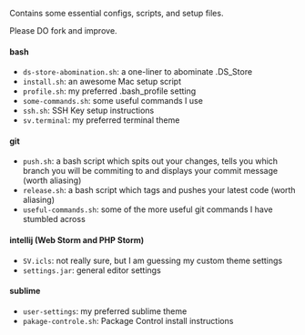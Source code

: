 Contains some essential configs, scripts, and setup files.

Please DO fork and improve.

#### bash

- `ds-store-abomination.sh`: a one-liner to abominate .DS_Store
- `install.sh`: an awesome Mac setup script
- `profile.sh`: my preferred .bash_profile setting
- `some-commands.sh`: some useful commands I use
- `ssh.sh`: SSH Key setup instructions
- `sv.terminal`: my preferred terminal theme

#### git

- `push.sh`: a bash script which spits out your changes, tells you which branch you will be commiting to and displays your commit message (worth aliasing)
- `release.sh`: a bash script which tags and pushes your latest code (worth aliasing)
- `useful-commands.sh`: some of the more useful git commands I have stumbled across

#### intellij (Web Storm and PHP Storm)

- `SV.icls`: not really sure, but I am guessing my custom theme settings
- `settings.jar`: general editor settings

#### sublime

- `user-settings`: my preferred sublime theme
- `pakage-controle.sh`: Package Control install instructions